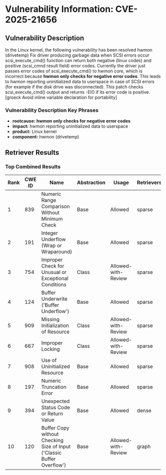 # Vulnerability Information: CVE-2025-21656

## Vulnerability Description
In the Linux kernel, the following vulnerability has been resolved hwmon (drivetemp) Fix driver producing garbage data when SCSI errors occur scsi_execute_cmd() function can return both negative (linux codes) and positive (scsi_cmnd result field) error codes. Currently the driver just passes error codes of scsi_execute_cmd() to hwmon core, which is incorrect because **hwmon only checks for negative error codes**. This leads to hwmon reporting uninitialized data to userspace in case of SCSI errors (for example if the disk drive was disconnected). This patch checks scsi_execute_cmd() output and returns -EIO if its error code is positive. [groeck Avoid inline variable declaration for portability]

### Vulnerability Description Key Phrases
- **rootcause:** **hwmon only checks for negative error codes**
- **impact:** hwmon reporting uninitialized data to userspace
- **product:** Linux kernel
- **component:** hwmon (drivetemp)

## Retriever Results

### Top Combined Results

| Rank | CWE ID | Name | Abstraction | Usage  | Retrievers | Individual Scores |
|------|--------|------|-------------|-------|------------|-------------------|
| 1 | 839 | Numeric Range Comparison Without Minimum Check | Base | Allowed | sparse | 0.482 |
| 2 | 191 | Integer Underflow (Wrap or Wraparound) | Base | Allowed | sparse | 0.477 |
| 3 | 754 | Improper Check for Unusual or Exceptional Conditions | Class | Allowed-with-Review | sparse | 0.459 |
| 4 | 124 | Buffer Underwrite ('Buffer Underflow') | Base | Allowed | sparse | 0.444 |
| 5 | 909 | Missing Initialization of Resource | Class | Allowed-with-Review | sparse | 0.434 |
| 6 | 667 | Improper Locking | Class | Allowed-with-Review | sparse | 0.432 |
| 7 | 908 | Use of Uninitialized Resource | Base | Allowed | sparse | 0.430 |
| 8 | 197 | Numeric Truncation Error | Base | Allowed | sparse | 0.420 |
| 9 | 394 | Unexpected Status Code or Return Value | Base | Allowed | dense | 0.509 |
| 10 | 120 | Buffer Copy without Checking Size of Input ('Classic Buffer Overflow') | Base | Allowed-with-Review | graph | 0.002 |

